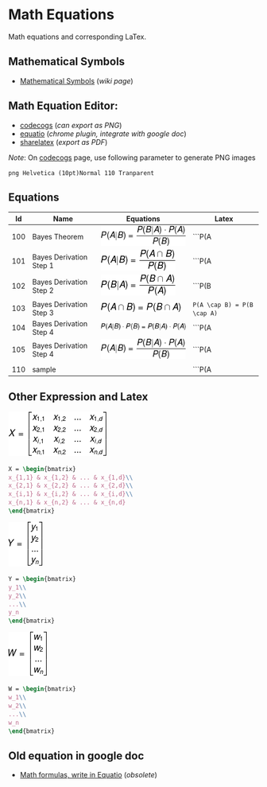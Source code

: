 # Math Equations

Math equations and corresponding LaTex.

## Mathematical Symbols
- [Mathematical Symbols](https://en.wikipedia.org/wiki/List_of_mathematical_symbols) (_wiki page_)

## Math Equation Editor:
- [codecogs](https://www.codecogs.com/latex/eqneditor.php) (_can export as PNG_)
- [equatio](https://www.texthelp.com/en-us/products/equatio/) (_chrome plugin, integrate with google doc_)
- [sharelatex](https://www.sharelatex.com/) (_export as PDF_)


*Note*: On [codecogs](https://www.codecogs.com/latex/eqneditor.php) page, use following parameter to generate PNG images
```
png Helvetica (10pt)Normal 110 Tranparent
```

## Equations
| Id | Name | Equations | Latex |
|----|------|-----------|-------|
| 100 | Bayes Theorem | ![Bayes Therrem](images/100_bayes_theorem.png) | ```P(A|B) = \frac{P(B|A)\cdot P(A)}{P(B)}``` |
| 101 | Bayes Derivation Step 1 | ![Bayes Therrem](images/101_bayes_derivation_s1.png) | ```P(A|B) = \frac{P(A \cap B)}{P(B)}``` |
| 102 | Bayes Derivation Step 2 | ![Bayes Therrem](images/102_bayes_derivation_s2.png) | ```P(B|A) = \frac{P(B \cap A)}{P(A)}``` |
| 103 | Bayes Derivation Step 3 | ![Bayes Therrem](images/103_bayes_derivation_s3.png) | ```P(A \cap B) = P(B \cap A)``` |
| 104 | Bayes Derivation Step 4 | ![Bayes Therrem](images/104_bayes_derivation_s4.png) | ```P(A|B)\cdot P(B) = P(B|A)\cdot P(A)``` |
| 105 | Bayes Derivation Step 4 | ![Bayes Therrem](images/105_bayes_derivation_s5.png) | ```P(A|B) = \frac{P(B|A)\cdot P(A)}{P(B)}``` |
|   |   |   |   |
| 110 | sample | | ```P(A|B) = \frac{P(B|A)\cdot P(A)}{P(B)}``` |


## Other Expression and Latex

![X_array](images/801_Xarray.png)

```latex
X = \begin{bmatrix}
x_{1,1} & x_{1,2} & ... & x_{1,d}\\ 
x_{2,1} & x_{2,2} & ... & x_{2,d}\\ 
x_{i,1} & x_{i,2} & ... & x_{i,d}\\ 
x_{n,1} & x_{n,2} & ... & x_{n,d}
\end{bmatrix}
```

![Y_vector](images/802_Yvector.png)
```latex
Y = \begin{bmatrix}
y_1\\ 
y_2\\ 
...\\
y_n
\end{bmatrix}
```

![W_vector](images/804_Wvector.png)
```latex
W = \begin{bmatrix}
w_1\\ 
w_2\\ 
...\\
w_n
\end{bmatrix}
```

## Old equation in google doc
- [Math formulas, write in Equatio](https://docs.google.com/document/d/1BEUXQUx4R1K1OS2o1hpHfswL3tvuF_E33FVDn6vkP10/edit?usp=sharing) (_obsolete_)

